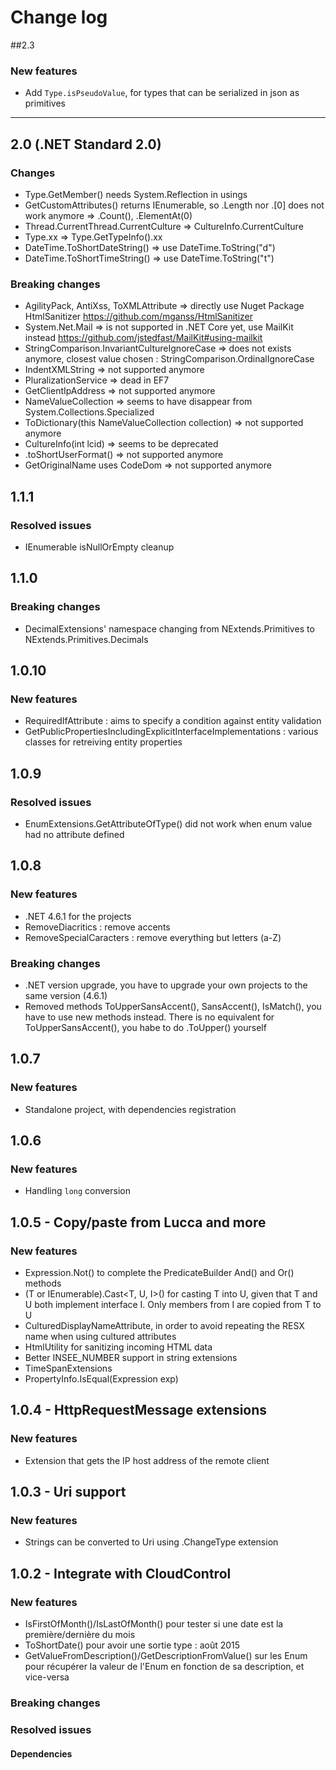 # Change log

##2.3
### New features
 - Add ``Type.isPseudoValue``, for types that can be serialized in json as primitives

______________________

## 2.0 (.NET Standard 2.0)

### Changes

- Type.GetMember() needs System.Reflection in usings
- GetCustomAttributes() returns IEnumerable, so .Length nor .[0] does not work anymore => .Count(), .ElementAt(0)
- Thread.CurrentThread.CurrentCulture => CultureInfo.CurrentCulture
- Type.xx => Type.GetTypeInfo().xx
- DateTime.ToShortDateString() => use DateTime.ToString("d")
- DateTime.ToShortTimeString() => use DateTime.ToString("t")

### Breaking changes

- AgilityPack, AntiXss, ToXMLAttribute => directly use Nuget Package HtmlSanitizer https://github.com/mganss/HtmlSanitizer
- System.Net.Mail => is not supported in .NET Core yet, use MailKit instead https://github.com/jstedfast/MailKit#using-mailkit
- StringComparison.InvariantCultureIgnoreCase => does not exists anymore, closest value chosen : StringComparison.OrdinalIgnoreCase
- IndentXMLString => not supported anymore
- PluralizationService => dead in EF7
- GetClientIpAddress => not supported anymore
- NameValueCollection => seems to have disappear from System.Collections.Specialized
- ToDictionary(this NameValueCollection collection) => not supported anymore
- CultureInfo(int lcid) => seems to be deprecated
- .toShortUserFormat() => not supported anymore
- GetOriginalName uses CodeDom => not supported anymore

## 1.1.1

### Resolved issues
 - IEnumerable isNullOrEmpty cleanup

## 1.1.0

### Breaking changes
 - DecimalExtensions' namespace changing from NExtends.Primitives to NExtends.Primitives.Decimals 

## 1.0.10

### New features
 - RequiredIfAttribute : aims to specify a condition against entity validation
 - GetPublicPropertiesIncludingExplicitInterfaceImplementations : various classes for retreiving entity properties

## 1.0.9

### Resolved issues
 - EnumExtensions.GetAttributeOfType() did not work when enum value had no attribute defined

## 1.0.8

### New features
 - .NET 4.6.1 for the projects
 - RemoveDiacritics : remove accents
 - RemoveSpecialCaracters : remove everything but letters (a-Z)

### Breaking changes
 - .NET version upgrade, you have to upgrade your own projects to the same version (4.6.1)
 - Removed methods ToUpperSansAccent(), SansAccent(), IsMatch(), you have to use new methods instead. There is no equivalent for ToUpperSansAccent(), you habe to do .ToUpper() yourself

## 1.0.7

### New features
 - Standalone project, with dependencies registration

## 1.0.6

### New features
 - Handling `long` conversion

## 1.0.5 - Copy/paste from Lucca and more

### New features
 - Expression.Not() to complete the PredicateBuilder And() and Or() methods
 - (T or IEnumerable<T>).Cast<T, U, I>() for casting T into U, given that T and U both implement interface I. Only members from I are copied from T to U
 - CulturedDisplayNameAttribute, in order to avoid repeating the RESX name when using cultured attributes
 - HtmlUtility for sanitizing incoming HTML data
 - Better INSEE_NUMBER support in string extensions
 - TimeSpanExtensions
 - PropertyInfo.IsEqual(Expression exp)

## 1.0.4 - HttpRequestMessage extensions

### New features
 - Extension that gets the IP host address of the remote client

## 1.0.3 - Uri support

### New features
 - Strings can be converted to Uri using .ChangeType extension

## 1.0.2 - Integrate with CloudControl

### New features
 - IsFirstOfMonth()/IsLastOfMonth() pour tester si une date est  la première/dernière du mois
 - ToShortDate() pour avoir une sortie type : août 2015
 - GetValueFromDescription()/GetDescriptionFromValue() sur les Enum pour récupérer la valeur de l'Enum en fonction de sa description, et vice-versa

### Breaking changes

### Resolved issues

#### Dependencies
